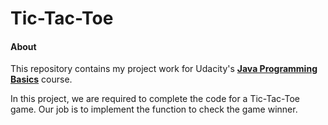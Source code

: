 # Tic-Tac-Toe

#### About

This repository contains my project work for Udacity's **[Java Programming Basics](https://www.udacity.com/course/java-programming-basics--ud282)** course.

In this project, we are required to complete the code for a Tic-Tac-Toe game. Our job is to implement the function to check the game winner.
